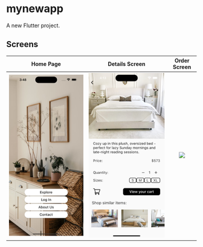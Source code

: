 # mynewapp

A new Flutter project.


## Screens 
| Home Page | Details Screen |  Order Screen |
:----------:|:-------------:|:--------------:|
![](./readme_files/home_page.png) | ![](./readme_files/details_page.png) | ![](./readme_files/order_page.png) |
